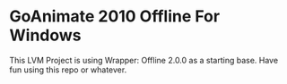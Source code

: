 # GoAnimate 2010 Offline For Windows
This LVM Project is using Wrapper: Offline 2.0.0 as a starting base. Have fun using this repo or whatever.
